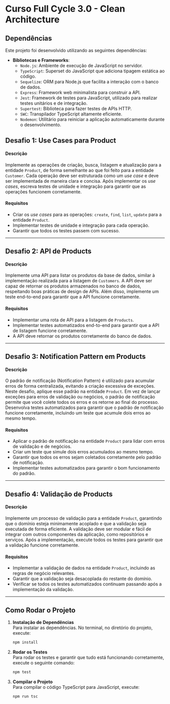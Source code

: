 # Curso Full Cycle 3.0 - Clean Architecture

## Dependências

Este projeto foi desenvolvido utilizando as seguintes dependências:

- **Bibliotecas e Frameworks**:
  - `Node.js`: Ambiente de execução de JavaScript no servidor.
  - `TypeScript`: Superset do JavaScript que adiciona tipagem estática ao código.
  - `Sequelize`: ORM para Node.js que facilita a interação com o banco de dados.
  - `Express`: Framework web minimalista para construir a API.
  - `Jest`: Framework de testes para JavaScript, utilizado para realizar testes unitários e de integração.
  - `Supertest`: Biblioteca para fazer testes de APIs HTTP.
  - `SWC`: Transpilador TypeScript altamente eficiente.
  - `Nodemon`: Utilitário para reiniciar a aplicação automaticamente durante o desenvolvimento.

## Desafio 1: Use Cases para Product

#### Descrição

Implemente as operações de criação, busca, listagem e atualização para a entidade `Product`, de forma semelhante ao que foi feito para a entidade `Customer`. Cada operação deve ser estruturada como um *use case* e deve ser implementada de maneira clara e concisa. Após implementar os *use cases*, escreva testes de unidade e integração para garantir que as operações funcionem corretamente.

#### Requisitos

- Criar os *use cases* para as operações: `create`, `find`, `list`, `update` para a entidade `Product`.
- Implementar testes de unidade e integração para cada operação.
- Garantir que todos os testes passem com sucesso.

---

## Desafio 2: API de Products

#### Descrição

Implemente uma API para listar os produtos da base de dados, similar à implementação realizada para a listagem de `Customers`. A API deve ser capaz de retornar os produtos armazenados no banco de dados, respeitando boas práticas de design de APIs. Além disso, implemente um teste end-to-end para garantir que a API funcione corretamente.

#### Requisitos

- Implementar uma rota de API para a listagem de `Products`.
- Implementar testes automatizados end-to-end para garantir que a API de listagem funcione corretamente.
- A API deve retornar os produtos corretamente do banco de dados.

---

## Desafio 3: Notification Pattern em Products

#### Descrição

O padrão de notificação (Notification Pattern) é utilizado para acumular erros de forma centralizada, evitando a criação excessiva de exceções. Neste desafio, aplique esse padrão na entidade `Product`. Em vez de lançar exceções para erros de validação ou negócios, o padrão de notificação permite que você colete todos os erros e os retorne ao final do processo. Desenvolva testes automatizados para garantir que o padrão de notificação funcione corretamente, incluindo um teste que acumule dois erros ao mesmo tempo.

#### Requisitos

- Aplicar o padrão de notificação na entidade `Product` para lidar com erros de validação e de negócios.
- Criar um teste que simule dois erros acumulados ao mesmo tempo.
- Garantir que todos os erros sejam coletados corretamente pelo padrão de notificação.
- Implementar testes automatizados para garantir o bom funcionamento do padrão.

---

## Desafio 4: Validação de Products

#### Descrição

Implemente um processo de validação para a entidade `Product`, garantindo que o domínio esteja minimamente acoplado e que a validação seja executada de forma eficiente. A validação deve ser modular e fácil de integrar com outros componentes da aplicação, como repositórios e serviços. Após a implementação, execute todos os testes para garantir que a validação funcione corretamente.

#### Requisitos

- Implementar a validação de dados na entidade `Product`, incluindo as regras de negócio relevantes.
- Garantir que a validação seja desacoplada do restante do domínio.
- Verificar se todos os testes automatizados continuam passando após a implementação da validação.

---

## Como Rodar o Projeto
1. **Instalação de Dependências**<br>
  Para instalar as dependências. No terminal, no diretório do projeto, execute:
    
    ```bash
    npm install
    ```

2. **Rodar os Testes**<br>
  Para rodar os testes e garantir que tudo está funcionando corretamente, execute o seguinte comando:
    
    ```bash
    npm test
    ```

3. **Compilar o Projeto**<br>
  Para compilar o código TypeScript para JavaScript, execute:
    
    ```bash
    npm run tsc
    ```
